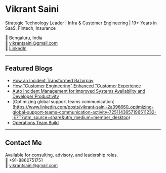 # Vikrant Saini

Strategic Technology Leader | Infra & Customer Engineering | 19+ Years in SaaS, Fintech, Insurance

📍 Bengaluru, India  
📧 vikrantsaini@gmail.com  
🔗 [LinkedIn]((https://www.linkedin.com/in/vikrant-saini-2a396660/))

---

## Featured Blogs

- [How an Incident Transformed Razorpay](https://www.linkedin.com/posts/vikrant-saini-2a396660_how-an-incident-transformed-razorpaybuilding-activity-6978011724637507584-JZFo?utm_source=share&utm_medium=member_desktop)
- [How “Customer Engineering” Enhanced “Customer Experience](https://www.linkedin.com/posts/vikrant-saini-2a396660_how-customer-engineering-enhanced-customer-activity-7110251222401511425-OXlm?utm_source=share&utm_medium=member_desktop)
- [Auto Incident Management for improved Systems Availability and Developer Productivity](https://www.linkedin.com/posts/vikrant-saini-2a396660_auto-incident-management-for-improved-systems-activity-7128638153237663744-5aGg?utm_source=share&utm_medium=member_desktop)
- [Optimizing global support teams communication] (https://www.linkedin.com/posts/vikrant-saini-2a396660_optimizing-global-support-teams-communication-activity-7251143657196511232-jE7T?utm_source=share&utm_medium=member_desktop)
- [Operations Team Build](https://www.linkedin.com/posts/vikrant-saini-2a396660_why-founders-must-confront-the-mystery-of-activity-7259723323062853632-qLJg?utm_source=share&utm_medium=member_desktop)

---

## Contact Me

Available for consulting, advisory, and leadership roles.  
📱 +91-8860751751  
📧 vikrantsaini@gmail.com
